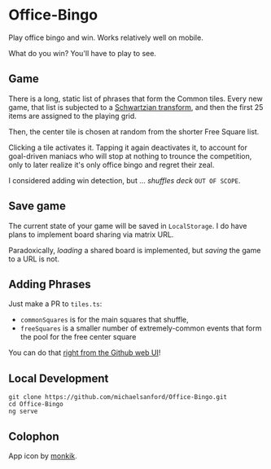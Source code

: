 # Office-Bingo

Play office bingo and win. Works relatively well on mobile.

What do you win? You'll have to play to see.

## Game

There is a long, static list of phrases that form the Common tiles. Every new game, that list is
subjected to a [Schwartzian transform](https://en.wikipedia.org/wiki/Schwartzian_transform), and then
the first 25 items are assigned to the playing grid.

Then, the center tile is chosen at random from the shorter Free Square list.

Clicking a tile activates it. Tapping it again deactivates it, to account for goal-driven maniacs
who will stop at nothing to trounce the competition, only to later realize it's only office bingo and regret
their zeal.

I considered adding win detection, but ... _shuffles deck_ `OUT OF SCOPE`.

## Save game

The current state of your game will be saved in `LocalStorage`. I do have plans to implement board
sharing via matrix URL.

Paradoxically, _loading_ a shared board is implemented, but _saving_ the game to a URL is not.

## Adding Phrases

Just make a PR to `tiles.ts`:

- `commonSquares` is for the main squares that shuffle,
- `freeSquares` is a smaller number of extremely-common events that form the pool for the free center square

You can do that [right from the Github web UI](https://github.com/michaelsanford/Office-Bingo/blob/master/src/app/tiles.ts)!

## Local Development

```
git clone https://github.com/michaelsanford/Office-Bingo.git
cd Office-Bingo
ng serve
```

## Colophon

App icon by [monkik](https://www.flaticon.com/free-icon/bingo_1728620). 